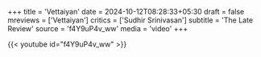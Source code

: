+++
title = 'Vettaiyan'
date = 2024-10-12T08:28:33+05:30
draft = false
mreviews = ['Vettaiyan']
critics = ['Sudhir Srinivasan']
subtitle = 'The Late Review'
source = 'f4Y9uP4v_ww'
media = 'video'
+++

{{< youtube id="f4Y9uP4v_ww" >}}

